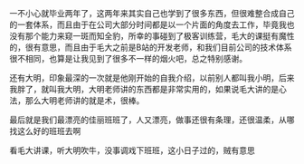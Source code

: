 一不小心就毕业两年了，这两年来其实自己也学到了很多东西，但很难整合成自己的一套体系，而且由于在公司大部分时间都是以一个片面的角度去工作，毕竟我也没有那个能力来窥一斑而知全豹，所幸的事碰到了极客训练营，毛大的课挺有魔性的，很有意思，而且由于毛大之前是B站的开发老师，和我们目前公司的技术体系很不相同，也算是让我见到了很多不一样的烟火吧，总之特别感谢。


还有大明，印象最深的一次就是他刚开始的自我介绍，以前别人都叫我小明，后来我胖了，就叫我大明，大明老师讲的东西都是非常实用的，如果说毛大讲的是心法，那么大明老师讲的就是术，很棒。


最后就是我们最漂亮的佳丽班班了，人又漂亮，做事还很有条理，还很温柔，从哪找这么好的班班去啊

看毛大讲课，听大明吹牛，没事调戏下班班，这小日子过的，贼有意思